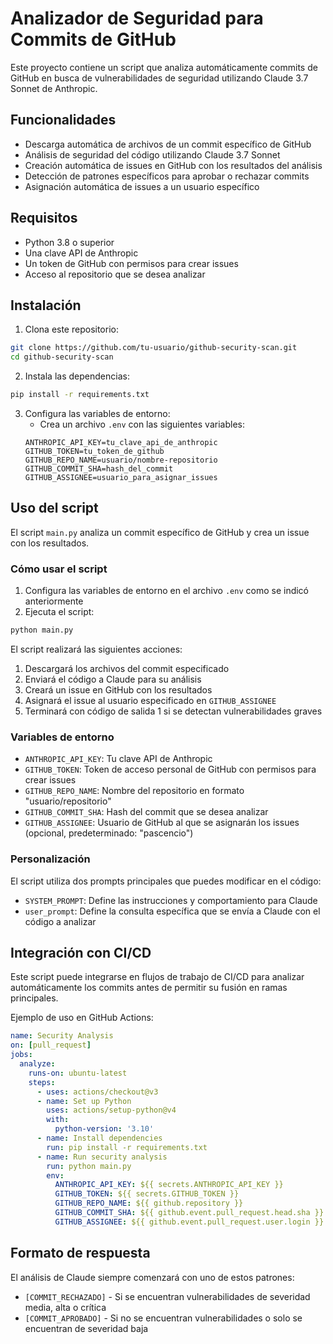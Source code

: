 # Analizador de Seguridad para Commits de GitHub

Este proyecto contiene un script que analiza automáticamente commits de GitHub en busca de vulnerabilidades de seguridad utilizando Claude 3.7 Sonnet de Anthropic.

## Funcionalidades

- Descarga automática de archivos de un commit específico de GitHub
- Análisis de seguridad del código utilizando Claude 3.7 Sonnet
- Creación automática de issues en GitHub con los resultados del análisis
- Detección de patrones específicos para aprobar o rechazar commits
- Asignación automática de issues a un usuario específico

## Requisitos

- Python 3.8 o superior
- Una clave API de Anthropic
- Un token de GitHub con permisos para crear issues
- Acceso al repositorio que se desea analizar

## Instalación

1. Clona este repositorio:
```bash
git clone https://github.com/tu-usuario/github-security-scan.git
cd github-security-scan
```

2. Instala las dependencias:
```bash
pip install -r requirements.txt
```

3. Configura las variables de entorno:
   - Crea un archivo `.env` con las siguientes variables:
   ```
   ANTHROPIC_API_KEY=tu_clave_api_de_anthropic
   GITHUB_TOKEN=tu_token_de_github
   GITHUB_REPO_NAME=usuario/nombre-repositorio
   GITHUB_COMMIT_SHA=hash_del_commit
   GITHUB_ASSIGNEE=usuario_para_asignar_issues
   ```

## Uso del script

El script `main.py` analiza un commit específico de GitHub y crea un issue con los resultados.

### Cómo usar el script

1. Configura las variables de entorno en el archivo `.env` como se indicó anteriormente
2. Ejecuta el script:
```bash
python main.py
```

El script realizará las siguientes acciones:
1. Descargará los archivos del commit especificado
2. Enviará el código a Claude para su análisis
3. Creará un issue en GitHub con los resultados
4. Asignará el issue al usuario especificado en `GITHUB_ASSIGNEE`
5. Terminará con código de salida 1 si se detectan vulnerabilidades graves

### Variables de entorno

- `ANTHROPIC_API_KEY`: Tu clave API de Anthropic
- `GITHUB_TOKEN`: Token de acceso personal de GitHub con permisos para crear issues
- `GITHUB_REPO_NAME`: Nombre del repositorio en formato "usuario/repositorio"
- `GITHUB_COMMIT_SHA`: Hash del commit que se desea analizar
- `GITHUB_ASSIGNEE`: Usuario de GitHub al que se asignarán los issues (opcional, predeterminado: "pascencio")

### Personalización

El script utiliza dos prompts principales que puedes modificar en el código:

- `SYSTEM_PROMPT`: Define las instrucciones y comportamiento para Claude
- `user_prompt`: Define la consulta específica que se envía a Claude con el código a analizar

## Integración con CI/CD

Este script puede integrarse en flujos de trabajo de CI/CD para analizar automáticamente los commits antes de permitir su fusión en ramas principales.

Ejemplo de uso en GitHub Actions:
```yaml
name: Security Analysis
on: [pull_request]
jobs:
  analyze:
    runs-on: ubuntu-latest
    steps:
      - uses: actions/checkout@v3
      - name: Set up Python
        uses: actions/setup-python@v4
        with:
          python-version: '3.10'
      - name: Install dependencies
        run: pip install -r requirements.txt
      - name: Run security analysis
        run: python main.py
        env:
          ANTHROPIC_API_KEY: ${{ secrets.ANTHROPIC_API_KEY }}
          GITHUB_TOKEN: ${{ secrets.GITHUB_TOKEN }}
          GITHUB_REPO_NAME: ${{ github.repository }}
          GITHUB_COMMIT_SHA: ${{ github.event.pull_request.head.sha }}
          GITHUB_ASSIGNEE: ${{ github.event.pull_request.user.login }}
```

## Formato de respuesta

El análisis de Claude siempre comenzará con uno de estos patrones:
- `[COMMIT_RECHAZADO]` - Si se encuentran vulnerabilidades de severidad media, alta o crítica
- `[COMMIT_APROBADO]` - Si no se encuentran vulnerabilidades o solo se encuentran de severidad baja 